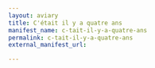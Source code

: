 ```yaml
---
layout: aviary
title: C'était il y a quatre ans
manifest_name: c-tait-il-y-a-quatre-ans
permalink: c-tait-il-y-a-quatre-ans
external_manifest_url: 

---
```

<!-- Add an essay or interpretive material below this line,
using HTML or markdown.  Do not modify this file above this line -->

